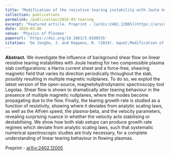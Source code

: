 ```yaml
---
title: "Modification of the resistive tearing instability with Joule heating by shear flow"
collection: publications
permalink: /publication/2024-03-tearing
excerpt: "Featured article. Preprint - [arXiv:2402.12005](https://arxiv.org/abs/2402.12005)"
date: 2024-03-06
venue: 'Physics of Plasmas'
paperurl: 'https://doi.org/10.1063/5.0180535'
citation: 'De Jonghe, J. and Keppens, R. (2024). &quot;Modification of the resistive tearing instability with Joule heating by shear flow.&quot; <i>Phys. Plasmas</i>. 31(3), 032106.'
---
```


__Abstract.__ We investigate the influence of background shear flow on linear resistive tearing instabilities with Joule heating for two compressible plasma slab configurations: a Harris current sheet and a force-free, shearing magnetic field that varies its direction periodically throughout the slab, possibly resulting in multiple magnetic nullplanes. To do so, we exploit the latest version of the open-source, magnetohydrodynamic spectroscopy tool Legolas. Shear flow is shown to dramatically alter tearing behaviour in the presence of multiple magnetic nullplanes, where the modes become propagating due to the flow. Finally, the tearing growth rate is studied as a function of resistivity, showing where it deviates from analytic scaling laws, as well as the Alfvén speed, the plasma-beta, and the velocity parameters, revealing surprising nuance in whether the velocity acts stabilising or destabilising. We show how both slab setups can produce growth rate regimes which deviate from analytic scaling laws, such that systematic numerical spectroscopic studies are truly necessary, for a complete understanding of linear tearing behaviour in flowing plasmas.

Preprint - [arXiv:2402.12005](https://arxiv.org/abs/2402.12005)